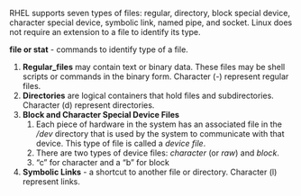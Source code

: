 RHEL supports seven types of files: regular, directory, block special device, character special device, symbolic link, named pipe, and socket. Linux does not require an extension to a file to identify its type.

**file or stat** - commands to identify type of a file.

1. **Regular_files** may contain text or binary data. These files may be shell scripts or commands in the binary form. Character (-) represent regular files.
2. **Directories** are logical containers that hold files and subdirectories. Character (d) represent directories.
3. **Block and Character Special Device Files** 
	1. Each piece of hardware in the system has an associated file in the _/dev_ directory that is used by the system to communicate with that device. This type of file is called a _device file_.
	2. There are two types of device files: _character_ (or _raw_) and _block_.
	3. “c” for character and a “b” for block
4. **Symbolic Links** - a shortcut to another file or directory. Character (l) represent links.